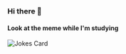 ### Hi there 👋
#### Look at the meme while I'm studying

![Jokes Card](https://readme-jokes.vercel.app/api)
